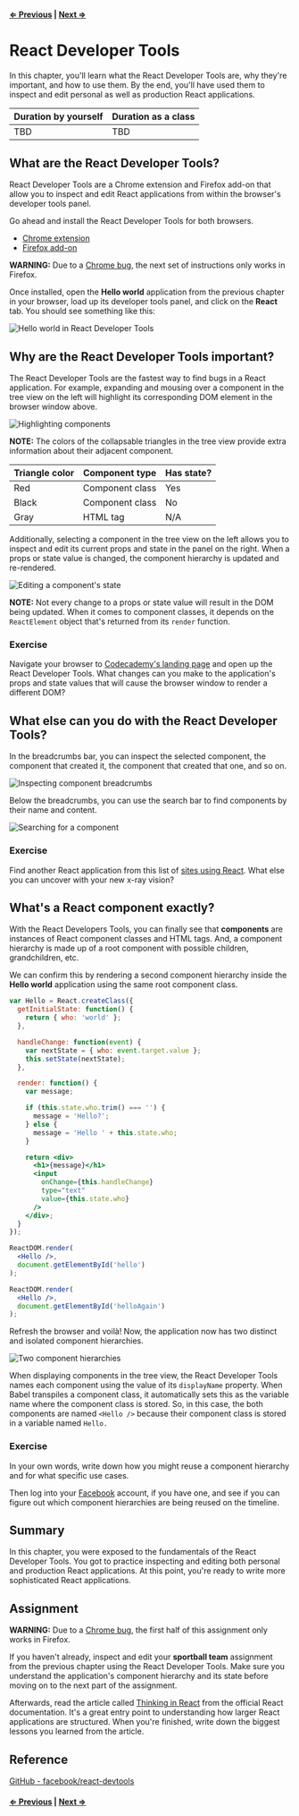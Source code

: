 #### [⇐ Previous](02-react-jsx.md) | [Next ⇒](04-synthetic-events.md)

# React Developer Tools

In this chapter, you'll learn what the React Developer Tools are, why they're important, and how to use them. By the end, you'll have used them to inspect and edit personal as well as production React applications.

| Duration by yourself | Duration as a class |
|----------------------|---------------------|
| TBD                  | TBD                 |

## What are the React Developer Tools?

React Developer Tools are a Chrome extension and Firefox add-on that allow you to inspect and edit React applications from within the browser's developer tools panel.

Go ahead and install the React Developer Tools for both browsers.

* [Chrome extension](https://chrome.google.com/webstore/detail/react-developer-tools/fmkadmapgofadopljbjfkapdkoienihi)
* [Firefox add-on](https://addons.mozilla.org/en-US/firefox/addon/react-devtools/)

**WARNING:** Due to a [Chrome bug](https://github.com/facebook/react-devtools/issues/172), the next set of instructions only works in Firefox.

Once installed, open the **Hello world** application from the previous chapter in your browser, load up its developer tools panel, and click on the **React** tab. You should see something like this:

![Hello world in React Developer Tools](https://i.imgur.com/FjJThwt.png)

## Why are the React Developer Tools important?

The React Developer Tools are the fastest way to find bugs in a React application. For example, expanding and mousing over a component in the tree view on the left will highlight its corresponding DOM element in the browser window above.

![Highlighting components](https://dl.dropboxusercontent.com/s/azxubbiq211irvj/ED27249A-568E-48BC-A971-B6E560701DF3-40520-000107C8A563DA86.gif?dl=0)

**NOTE:** The colors of the collapsable triangles in the tree view provide extra information about their adjacent component.

| Triangle color | Component type  | Has state? |
|----------------|-----------------|------------|
| Red            | Component class | Yes        |
| Black          | Component class | No         |
| Gray           | HTML tag        | N/A        |

Additionally, selecting a component in the tree view on the left allows you to inspect and edit its current props and state in the panel on the right. When a props or state value is changed, the component hierarchy is updated and re-rendered.

![Editing a component's state](https://dl.dropboxusercontent.com/s/02ohh014d3mt1to/DF6C8888-3E88-48D6-BF76-00A6BEEA94ED-40520-00010832DD3ABD60.gif?dl=0)

**NOTE:** Not every change to a props or state value will result in the DOM being updated. When it comes to component classes, it depends on the `ReactElement` object that's returned from its `render` function.

### Exercise

Navigate your browser to [Codecademy's landing page](https://www.codecademy.com/) and open up the React Developer Tools. What changes can you make to the application's props and state values that will cause the browser window to render a different DOM?

## What else can you do with the React Developer Tools?

In the breadcrumbs bar, you can inspect the selected component, the component that created it, the component that created that one, and so on.

![Inspecting component breadcrumbs](https://dl.dropboxusercontent.com/s/8h3k0uu7wvxzg6j/F3082FCC-1F2C-44E4-8748-BC9BC80DB701-40520-000108DCB021CB13.gif?dl=0)

Below the breadcrumbs, you can use the search bar to find components by their name and content.

![Searching for a component](https://dl.dropboxusercontent.com/s/aoecnz8y8pod23m/0AFF4646-E807-4FA1-9B12-403396CC4BB3-40520-00010911BD7BAFB5.gif?dl=0)

### Exercise

Find another React application from this list of [sites using React](https://github.com/facebook/react/wiki/Sites-Using-React). What else you can uncover with your new x-ray vision?

## What's a React component exactly?

With the React Developers Tools, you can finally see that **components** are instances of React component classes and HTML tags. And, a component hierarchy is made up of a root component with possible children, grandchildren, etc.

We can confirm this by rendering a second component hierarchy inside the **Hello world** application using the same root component class.

```jsx
var Hello = React.createClass({
  getInitialState: function() {
    return { who: 'world' };
  },

  handleChange: function(event) {
    var nextState = { who: event.target.value };
    this.setState(nextState);
  },

  render: function() {
    var message;

    if (this.state.who.trim() === '') {
      message = 'Hello?';
    } else {
      message = 'Hello ' + this.state.who;
    }

    return <div>
      <h1>{message}</h1>
      <input
        onChange={this.handleChange}
        type="text"
        value={this.state.who}
      />
    </div>;
  }
});

ReactDOM.render(
  <Hello />,
  document.getElementById('hello')
);

ReactDOM.render(
  <Hello />,
  document.getElementById('helloAgain')
);
```

Refresh the browser and voilà! Now, the application now has two distinct and isolated component hierarchies.

![Two component hierarchies](https://dl.dropboxusercontent.com/s/o5tch5gpi5fgkj0/F2582C11-85FC-48B5-B7CB-F8FCFF246E32-40520-00010A39EC7A6348.gif?dl=0)

When displaying components in the tree view, the React Developer Tools names each component using the value of its `displayName` property. When Babel transpiles a component class, it automatically sets this as the variable name where the component class is stored. So, in this case, the both components are named `<Hello />` because their component class is stored in a variable named `Hello.`

### Exercise

In your own words, write down how you might reuse a component hierarchy and for what specific use cases.

Then log into your [Facebook](https://www.facebook.com/) account, if you have one, and see if you can figure out which component hierarchies are being reused on the timeline.

## Summary

In this chapter, you were exposed to the fundamentals of the React Developer Tools. You got to practice inspecting and editing both personal and production React applications. At this point, you're ready to write more sophisticated React applications.

## Assignment

**WARNING:** Due to a [Chrome bug](https://github.com/facebook/react-devtools/issues/172), the first half of this assignment only works in Firefox.

If you haven't already, inspect and edit your **sportball team** assignment from the previous chapter using the React Developer Tools. Make sure you understand the application's component hierarchy and its state before moving on to the next part of the assignment.

Afterwards, read the article called [Thinking in React](https://facebook.github.io/react/docs/thinking-in-react.html) from the official React documentation. It's a great entry point to understanding how larger React applications are structured. When you're finished, write down the biggest lessons you learned from the article.

## Reference

[GitHub - facebook/react-devtools](https://github.com/facebook/react-devtools)

#### [⇐ Previous](02-react-jsx.md) | [Next ⇒](04-synthetic-events.md)
